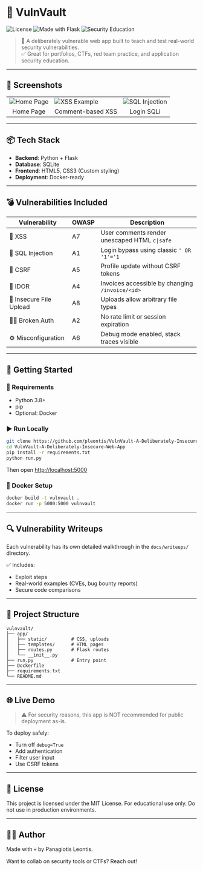 # 🔐 VulnVault

![License](https://img.shields.io/badge/license-MIT-green.svg) ![Made with Flask](https://img.shields.io/badge/Made%20with-Flask-blue.svg) ![Security Education](https://img.shields.io/badge/Purpose-Security%20Training-orange)

> 🎯 A deliberately vulnerable web app built to teach and test real-world security vulnerabilities.  
> ✅ Great for portfolios, CTFs, red team practice, and application security education.

---

## 🎨 Screenshots

<table>
  <tr>
    <td><img src="https://via.placeholder.com/300x200?text=Home+Page" alt="Home Page"></td>
    <td><img src="https://via.placeholder.com/300x200?text=XSS+Demo" alt="XSS Example"></td>
    <td><img src="https://via.placeholder.com/300x200?text=SQLi+Login" alt="SQL Injection"></td>
  </tr>
  <tr>
    <td align="center">Home Page</td>
    <td align="center">Comment-based XSS</td>
    <td align="center">Login SQLi</td>
  </tr>
</table>

---

## 📦 Tech Stack

- **Backend**: Python + Flask
- **Database**: SQLite
- **Frontend**: HTML5, CSS3 (Custom styling)
- **Deployment**: Docker-ready

---

## 💣 Vulnerabilities Included

| Vulnerability | OWASP | Description |
|---------------|-------|-------------|
| 💬 XSS | A7 | User comments render unescaped HTML `c\|safe` |
| 🛑 SQL Injection | A1 | Login bypass using classic `' OR '1'='1` |
| 🔁 CSRF | A5 | Profile update without CSRF tokens |
| 🧾 IDOR | A4 | Invoices accessible by changing `/invoice/<id>` |
| 📎 Insecure File Upload | A8 | Uploads allow arbitrary file types |
| 🧑‍💻 Broken Auth | A2 | No rate limit or session expiration |
| ⚙️ Misconfiguration | A6 | Debug mode enabled, stack traces visible |

---

## 🚀 Getting Started

### 🔧 Requirements

- Python 3.8+
- pip
- Optional: Docker

### ▶️ Run Locally

```bash
git clone https://github.com/pleontis/VulnVault-A-Deliberately-Insecure-Web-App.git
cd VulnVault-A-Deliberately-Insecure-Web-App
pip install -r requirements.txt
python run.py
````

Then open [http://localhost:5000](http://localhost:5000)

### 🐳 Docker Setup

```bash
docker build -t vulnvault .
docker run -p 5000:5000 vulnvault
```

---

## 🔍 Vulnerability Writeups

Each vulnerability has its own detailed walkthrough in the `docs/writeups/` directory.

✅ Includes:

* Exploit steps
* Real-world examples (CVEs, bug bounty reports)
* Secure code comparisons

---

## 📂 Project Structure

```
vulnvault/
├── app/
│   ├── static/         # CSS, uploads
│   ├── templates/      # HTML pages
│   ├── routes.py       # Flask routes
│   └── __init__.py
├── run.py              # Entry point
├── Dockerfile
├── requirements.txt
└── README.md
```

---

## 🌐 Live Demo

> ⚠️ For security reasons, this app is NOT recommended for public deployment as-is.

To deploy safely:

* Turn off `debug=True`
* Add authentication
* Filter user input
* Use CSRF tokens

---

## 📘 License

This project is licensed under the MIT License.
For educational use only. Do not use in production environments.

---

## 🙋‍♀️ Author

Made with 💀 by Panagiotis Leontis.

Want to collab on security tools or CTFs? Reach out!

